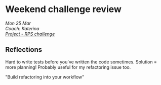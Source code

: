 # Weekend challenge review
*Mon 25 Mar*  
*Coach: Katerina*  
*[Project - RPS challenge](https://github.com/Hives/birthday-app)*

## Reflections

Hard to write tests before you've written the code sometimes. Solution = more planning! Probably useful for my refactoring issue too.

"Build refactoring into your workflow"
